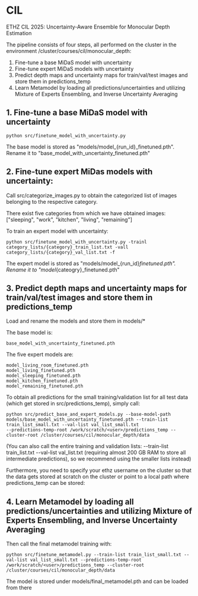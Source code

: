 # CIL
ETHZ CIL 2025: Uncertainty-Aware Ensemble for Monocular Depth Estimation


The pipeline consists of four steps, all performed on the cluster in the environment /cluster/courses/cil/monocular_depth:
1. Fine-tune a base MiDaS model with uncertainty
2. Fine-tune expert MiDaS models with uncertainty
3. Predict depth maps and uncertainty maps for train/val/test images and store them in predictions_temp
4. Learn Metamodel by loading all predictions/uncertainties and utilizing Mixture of Experts Ensembling, and Inverse Uncertainty Averaging


## 1. Fine-tune a base MiDaS model with uncertainty
    python src/finetune_model_with_uncertainty.py

The base model is stored as "models/model_{run_id}_finetuned.pth". Rename it to "base_model_with_uncertainty_finetuned.pth"

## 2. Fine-tune expert MiDas models with uncertainty:

Call src/categorize_images.py to obtain the categorized list of images belonging to the respective category.

There exist five categories from which we have obtained images:  ["sleeping", "work", "kitchen", "living", "remaining"]

To train an expert model with uncertainty: 

    python src/finetune_model_with_uncertainty.py -trainl category_lists/{category}_train_list.txt -vall category_lists/{category}_val_list.txt -f

The expert model is stored as "models/model_{run_id}_finetuned.pth". Rename it to "model_{cateogry}_finetuned.pth"

## 3. Predict depth maps and uncertainty maps for train/val/test images and store them in predictions_temp

Load and rename the models and store them in models/*

The base model is:

    base_model_with_uncertainty_finetuned.pth

The five expert models are:

    model_living_room_finetuned.pth
    model_living_finetuned.pth
    model_sleeping_finetuned.pth
    model_kitchen_finetuned.pth
    model_remaining_finetuned.pth

To obtain all predictions for the small training/validation list for all test data (which get stored in src/predictions_temp), simply call:

    python src/predict_base_and_expert_models.py --base-model-path models/base_model_with_uncertainty_finetuned.pth --train-list train_list_small.txt --val-list val_list_small.txt
    --predictions-temp-root /work/scratch/<user>/predictions_temp --cluster-root /cluster/courses/cil/monocular_depth/data

(You can also call the entire training and validation lists: --train-list train_list.txt --val-list val_list.txt (requiring almost 200 GB RAM to store all intermediate predictions), so we recommend using the smaller lists instead)

Furthermore, you need to specify your ethz username on the cluster so that the data gets stored at scratch on the cluster or point to a local path where predictions_temp can be stored:


## 4. Learn Metamodel by loading all predictions/uncertainties and utilizing Mixture of Experts Ensembling, and Inverse Uncertainty Averaging

Then call the final metamodel training with:

    python src/finetune_metamodel.py --train-list train_list_small.txt --val-list val_list_small.txt --predictions-temp-root /work/scratch/<user>/predictions_temp --cluster-root /cluster/courses/cil/monocular_depth/data

The model is stored under models/final_metamodel.pth and can be loaded from there
